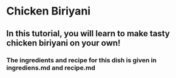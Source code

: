 # Chicken Biriyani
## In this tutorial, you will learn to make tasty chicken biriyani on your own! 
### The ingredients and recipe for this dish is given in ingrediens.md and recipe.md
